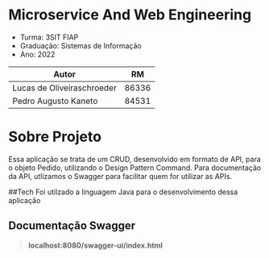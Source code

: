 #  **Microservice And Web Engineering**

* Turma: 3SIT FIAP
* Graduação: Sistemas de Informação
* Ano: 2022

| Autor               | RM                                                |
| ----------------- | ---------------------------------------------------------------- |
| Lucas de Oliveiraschroeder       | 86336 |
| Pedro Augusto Kaneto             | 84531 |


# Sobre Projeto
Essa aplicação se trata de um CRUD, desenvolvido em formato de API, para o objeto Pedido, utilizando o Design Pattern Command. Para documentação da API, utlizamos o Swagger para facilitar quem for utilizar as APIs.

##Tech
Foi utilzado a linguagem Java para o desenvolvimento dessa aplicação

## Documentação Swagger
> **localhost:8080/swagger-ui/index.html**
